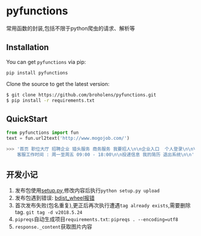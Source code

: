 # pyfunctions
常用函数的封装,包括不限于python爬虫的请求、解析等



## Installation

You can get `pyfunctions` via pip:
```
pip install pyfunctions
```

Clone the source to get the latest version:
```bash
$ git clone https://github.com/broholens/pyfunctions.git
$ pip install -r requirements.txt
```

## QuickStart
  ```python
  from pyfunctions import fun
  text = fun.url2text('http://www.mogojob.com/')
  ``` 
  ```bash
  >>> '首页 职位大厅 招聘企业 猎头服务 商务服务 我要招人\n\n企业入口  个人登录\n\n\n\n全国 	北京 上海 西安 广州 杭州 深圳 成都 重庆 武汉 南京 天津         ...  
      客服工作时间 : 周一至周五 09:00 - 18:00\n\n投递信息 我的简历 退出系统\n\n'
  ```
  
## 开发小记
1. 发布包使用[setup.py][1],修改内容后执行`python setup.py upload`
2. 发布包遇到错误: [bdist_wheel报错][2]
3. 首次发布失败(包名重复),更正后再次执行遭遇`tag already exists`,需要删除tag. `git tag -d v2018.5.24`
4. `pipreqs`自动生成项目`requirements.txt`: `pipreqs . --encoding=utf8`
5. `response._content`获取图片内容

[1]: https://github.com/kennethreitz/setup.py
[2]: https://yq.aliyun.com/articles/644640